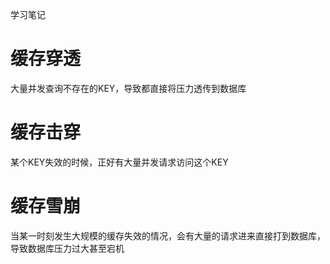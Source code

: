 学习笔记



# 缓存穿透

大量并发查询不存在的KEY，导致都直接将压力透传到数据库

# 缓存击穿

某个KEY失效的时候，正好有大量并发请求访问这个KEY

# 缓存雪崩

当某一时刻发生大规模的缓存失效的情况，会有大量的请求进来直接打到数据库，导致数据库压力过大甚至宕机

